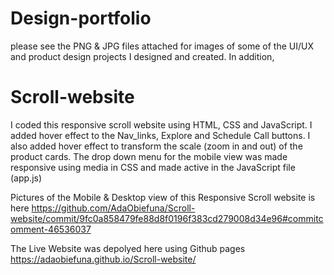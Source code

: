 # Design-portfolio
please see the PNG & JPG files attached for images of some of the UI/UX and product design projects I designed and created.
In addition,
# Scroll-website
I coded this responsive scroll website using HTML, CSS and JavaScript.
I added hover effect to the Nav_links, Explore and Schedule Call buttons.
I also added hover effect to transform the scale (zoom in and out) of the product cards.
The drop down menu for the mobile view was made responsive using media in CSS and made active in the JavaScript file (app.js)

Pictures of the Mobile & Desktop view of this Responsive Scroll website is here
https://github.com/AdaObiefuna/Scroll-website/commit/9fc0a858479fe88d8f0196f383cd279008d34e96#commitcomment-46536037

The Live Website was depolyed here using Github pages
https://adaobiefuna.github.io/Scroll-website/
